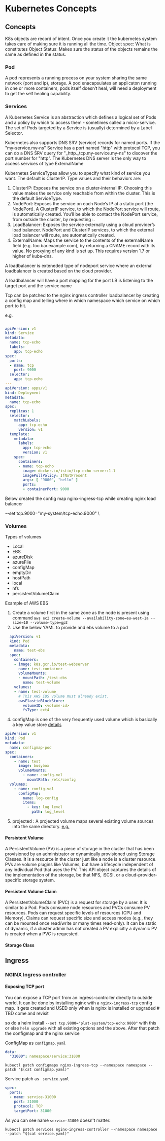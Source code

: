 # Kubernetes Concepts

## Concepts
K8s objects are record of intent. Once you create it the kubernetes system takes care of making sure it is running all the time.
Object spec: What is constitutes
Object Status: Makes sure the status of the objects remains the same as defined in the status.

### Pod

A pod represents a running process on your  system sharing the same network (port and ip), storage. 
A pod enacapsulates an applicaton running in one or more containers, pods itself doesn’t heal, 
will need a deployment to get the self healing capability.

### Services
A Kubernetes Service is an abstraction which defines a logical set of Pods and a policy by which to access them - sometimes called a micro-service. The set of Pods targeted by a Service is (usually) determined by a Label Selector.


Kubernetes also supports DNS SRV (service) records for named ports. If the "my-service.my-ns" Service has a port named "http" 
with protocol TCP, you can do a DNS SRV query for "_http._tcp.my-service.my-ns" to discover the port number for "http".
The Kubernetes DNS server is the only way to access services of type ExternalName

Kubernetes ServiceTypes allow you to specify what kind of service you want. The default is ClusterIP.
Type values and their behaviors are:

1. ClusterIP: Exposes the service on a cluster-internal IP. Choosing this value makes the service only reachable from within the cluster. This is the default ServiceType.
2. NodePort: Exposes the service on each Node’s IP at a static port (the NodePort). A ClusterIP service, to which the NodePort service will route, is automatically created. You’ll be able to contact the NodePort service, from outside the cluster, by requesting <NodeIP>:<NodePort>.
3. LoadBalancer: Exposes the service externally using a cloud provider’s load balancer. NodePort and ClusterIP services, to which the external load balancer will route, are automatically created.
4. ExternalName: Maps the service to the contents of the externalName field (e.g. foo.bar.example.com), by returning a CNAME record with its value. No proxying of any kind is set up. This requires version 1.7 or higher of kube-dns.


A loadbalancer is exteneded type of nodeport service where an external loadbalancer is created based on the cloud provider.

A loadbalancer will have a port mapping for the port LB is listening to the target port and the service name

Tcp can be patched to the nginx ingress controller loadbalancer by creating a config map and telling where in which namespace which service on which port to hit.

e.g. 


```yaml

apiVersion: v1
kind: Service
metadata:
  name: tcp-echo
  labels:
    app: tcp-echo
spec:
  ports:
  - name: tcp
    port: 9000
  selector:
    app: tcp-echo
---
apiVersion: apps/v1
kind: Deployment
metadata:
  name: tcp-echo
spec:
  replicas: 1
  selector:
    matchLabels:
      app: tcp-echo
      version: v1
  template:
    metadata:
      labels:
        app: tcp-echo
        version: v1
    spec:
      containers:
      - name: tcp-echo
        image: docker.io/istio/tcp-echo-server:1.1
        imagePullPolicy: IfNotPresent
        args: [ "9000", "hello" ]
        ports:
        - containerPort: 9000


```
Below created the config map nginx-ingress-tcp while creating nginx load balancer

--set tcp.9000="my-system/tcp-echo:9000" \

### Volumes
Types of volumes
* Local
* EBS
* azureDisk
* azureFile
* configMap
* emptyDir
* hostPath
* local
* nfs
* persistentVolumeClaim
  
Example of AWS EBS
1.  Create a volume first in the same zone as the node is present using command `aws ec2 create-volume --availability-zone=eu-west-1a --size=10 --volume-type=gp2`
2.  Use the below YAML to provide and ebs volume to a pod

```yaml
  apiVersion: v1
  kind: Pod
  metadata:
    name: test-ebs
  spec:
    containers:
    - image: k8s.gcr.io/test-webserver
      name: test-container
      volumeMounts:
      - mountPath: /test-ebs
        name: test-volume
    volumes:
    - name: test-volume
      # This AWS EBS volume must already exist.
      awsElasticBlockStore:
        volumeID: <volume-id>
        fsType: ext4
```
4. configMap is one of the very frequently used volume which is basically a key value store [details](https://kubernetes.io/docs/tasks/configure-pod-container/configure-pod-configmap/)

```yaml
apiVersion: v1
kind: Pod
metadata:
  name: configmap-pod
spec:
  containers:
    - name: test
      image: busybox
      volumeMounts:
        - name: config-vol
          mountPath: /etc/config
  volumes:
    - name: config-vol
      configMap:
        name: log-config
        items:
          - key: log_level
            path: log_level
```

5.  projected : A projected volume maps several existing volume sources into the same directory. [e.g.](https://kubernetes.io/docs/concepts/storage/volumes/#projected)

#### Persistent Volume
A PersistentVolume (PV) is a piece of storage in the cluster that has been provisioned by an administrator or dynamically provisioned using Storage Classes. It is a resource in the cluster just like a node is a cluster resource. PVs are volume plugins like Volumes, but have a lifecycle independent of any individual Pod that uses the PV. This API object captures the details of the implementation of the storage, be that NFS, iSCSI, or a cloud-provider-specific storage system.

#### Persistent Volume Claim

A PersistentVolumeClaim (PVC) is a request for storage by a user. It is similar to a Pod. Pods consume node resources and PVCs consume PV resources. Pods can request specific levels of resources (CPU and Memory). Claims can request specific size and access modes (e.g., they can be mounted once read/write or many times read-only).
It can be static of dynamic, if a cluster admin has not created a PV explicitly a dynamic PV is created when a PVC is requested.

#### Storage Class



## Ingress
### NGINX Ingress controller
#### Exposing TCP port 
You can expose a TCP port from an ingress-controller directly to outside world. It can be done by installing nginx with a `nginx-ingress-tcp` config map.
It gets created and USED only when is nginx is installed or upgraded # TBD come and revisit

so do a helm install `--set tcp.9000="plat-system/tcp-echo:9000"` with this or else
`helm upgrade` with all existing options and the above.
After that patch the configmap and the nginx service

ConfigMap as `configmap.yaml`

```yaml
data:
  "31000": namespace/service:31000
```

`kubectl patch configmaps nginx-ingress-tcp --namespace namespace --patch "$(cat configmap.yaml)"`

Service patch as ` service.yaml`

```yaml
spec:
  ports:
  - name: service-31000
    port: 31000
    protocol: TCP
    targetPort: 31000
```
As you can see name `service-31000` doesn't matter.


`kubectl patch services nginx-ingress-controller --namespace namespace --patch "$(cat service.yaml)"`





